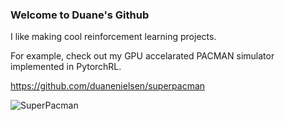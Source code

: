 ### Welcome to Duane's Github

I like making cool reinforcement learning projects.

For example, check out my GPU accelarated PACMAN simulator implemented in PytorchRL.

https://github.com/duanenielsen/superpacman

<img align="center" alt="SuperPacman" src="https://github.com/DuaneNielsen/DuaneNielsen/blob/main/superpacman.gif?raw=true" />
